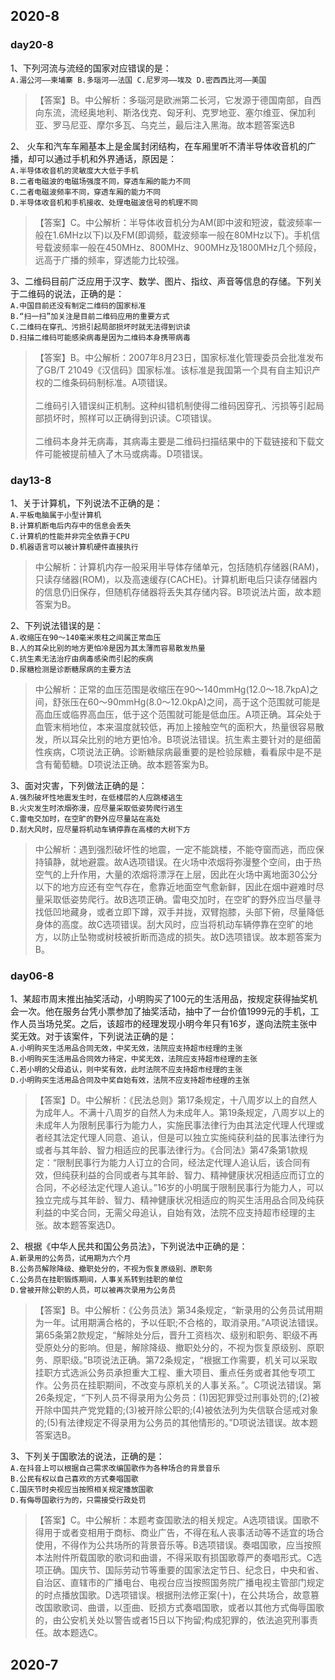 <!--常识判断-->
<side-bar :arrObj="['day20-8', 'day13-8', 'day06-8']"></side-bar>

## 2020-8

### day20-8

1、下列河流与流经的国家对应错误的是：<br>
`A.湄公河——柬埔寨 B.多瑙河——法国 C.尼罗河——埃及 D.密西西比河——美国`

>【答案】B。中公解析：多瑙河是欧洲第二长河，它发源于德国南部，自西向东流，流经奥地利、斯洛伐克、匈牙利、克罗地亚、塞尔维亚、保加利亚、罗马尼亚、摩尔多瓦、乌克兰，最后注入黑海。故本题答案选B

2、 火车和汽车车厢基本上是金属封闭结构，在车厢里听不清半导体收音机的广播，却可以通过手机和外界通话，原因是：<br>
`A.半导体收音机的灵敏度大大低于手机`<br>
`B.二者电磁波的电磁场强度不同，穿透车厢的能力不同`<br>
`C.二者电磁波频率不同，穿透车厢的能力不同`<br>
`D.半导体收音机和手机接收、处理电磁波信号的机理不同`

>【答案】C。中公解析：半导体收音机分为AM(即中波和短波，载波频率一般在1.6MHz以下)以及FM(即调频，载波频率一般在80MHz以下)。手机信号载波频率一般在450MHz、800MHz、900MHz及1800MHz几个频段，远高于广播的频率，穿透能力比较强。

3、二维码目前广泛应用于汉字、数学、图片、指纹、声音等信息的存储。下列关于二维码的说法，正确的是：<br>
`A.中国目前还没有制定二维码的国家标准`<br>
`B.“扫一扫”加关注是目前二维码应用的重要方式`<br>
`C.二维码在穿孔、污损引起局部损坏时就无法得到识读`<br>
`D.扫描二维码可能感染病毒是因为二维码本身携带病毒`

>【答案】B。中公解析：2007年8月23日，国家标准化管理委员会批准发布了GB/T 21049《汉信码》国家标准。该标准是我国第一个具有自主知识产权的二维条码码制标准。A项错误。<br><br>二维码引入错误纠正机制。这种纠错机制使得二维码因穿孔、污损等引起局部损坏时，照样可以正确得到识读。C项错误。<br><br>二维码本身并无病毒，其病毒主要是二维码扫描结果中的下载链接和下载文件可能被提前植入了木马或病毒。D项错误。

### day13-8

1、关于计算机，下列说法不正确的是：<br>
`A.平板电脑属于小型计算机`<br>
`B.计算机断电后内存中的信息会丢失`<br>
`C.计算机的性能并非完全依靠于CPU`<br>
`D.机器语言可以被计算机硬件直接执行`
>中公解析：计算机内存一般采用半导体存储单元，包括随机存储器(RAM)，只读存储器(ROM)，以及高速缓存(CACHE)。计算机断电后只读存储器内的信息仍旧保存，但随机存储器将丢失其存储内容。B项说法片面，故本题答案为B。

2、下列说法错误的是：<br>
`A.收缩压在90～140毫米汞柱之间属正常血压`<br>
`B.人的耳朵比别的地方更怕冷是因为其太薄而容易散发热量`<br>
`C.抗生素无法治疗由病毒感染而引起的疾病`<br>
`D.尿糖检测是诊断糖尿病的主要方法`
>中公解析：正常的血压范围是收缩压在90～140mmHg(12.0～18.7kpA)之间，舒张压在60～90mmHg(8.0～12.0kpA)之间，高于这个范围就可能是高血压或临界高血压，低于这个范围就可能是低血压。A项正确。耳朵处于血管末梢地位，本来温度就较低，再加上接触空气的面积大，热量很容易散发，所以耳朵比别的地方更怕冷。B项说法错误。抗生素主要针对的是细菌性疾病，C项说法正确。诊断糖尿病最重要的是检验尿糖，看看尿中是不是含有葡萄糖。D项说法正确。故本题答案为B。

3、面对灾害，下列做法正确的是：<br>
`A.强烈破坏性地震发生时，在低楼层的人应跳楼逃生`<br>
`B.火灾发生时浓烟弥漫，应尽量采取低姿势爬行逃生`<br>
`C.雷电交加时，在空旷的野外应尽量站在高处`<br>
`D.刮大风时，应尽量将机动车辆停靠在高楼的大树下方`
>中公解析：遇到强烈破坏性的地震，一定不能跳楼，不能夺窗而逃，而应保持镇静，就地避震。故A选项错误。在火场中浓烟将弥漫整个空间，由于热空气的上升作用，大量的浓烟将漂浮在上层，因此在火场中离地面30公分以下的地方应还有空气存在，愈靠近地面空气愈新鲜，因此在烟中避难时尽量采取低姿势爬行。故B选项正确。雷电交加时，在空旷的野外应当尽量寻找低凹地藏身，或者立即下蹲，双手并拢，双臂抱膝，头部下俯，尽量降低身体的高度。故C选项错误。刮大风时，应当将机动车辆停靠在空旷的地方，以防止坠物或树枝被折断而造成的损失。故D选项错误。故本题答案为B。

### day06-8

1、某超市周末推出抽奖活动，小明购买了100元的生活用品，按规定获得抽奖机会一次。他在服务台凭小票参加了抽奖活动，抽中了一台价值1999元的手机，工作人员当场兑奖。之后，该超市的经理发现小明今年只有16岁，遂向法院主张中奖无效。对于该案件，下列说法正确的是：<br>
`A.小明购买生活用品合同无效，中奖无效，法院应支持超市经理的主张`<br>
`B.小明购买生活用品合同效力待定，中奖无效，法院应支持超市经理的主张`<br>
`C.若小明的父母追认，则中奖有效，此时法院不应支持超市经理的主张`<br>
`D.小明购买生活用品合同及中奖自始有效，法院不应支持超市经理的主张`
>【答案】D。中公解析：《民法总则》第17条规定，十八周岁以上的自然人为成年人。不满十八周岁的自然人为未成年人。第19条规定，八周岁以上的未成年人为限制民事行为能力人，实施民事法律行为由其法定代理人代理或者经其法定代理人同意、追认，但是可以独立实施纯获利益的民事法律行为或者与其年龄、智力相适应的民事法律行为。《合同法》第47条第1款规定：“限制民事行为能力人订立的合同，经法定代理人追认后，该合同有效，但纯获利益的合同或者与其年龄、智力、精神健康状况相适应而订立的合同，不必经法定代理人追认。”16岁的小明属于限制民事行为能力人，可以独立完成与其年龄、智力、精神健康状况相适应的购买生活用品合同及纯获利益的中奖合同，无需父母追认，自始有效，法院不应支持超市经理的主张。故本题答案选D。

2、根据《中华人民共和国公务员法》，下列说法中正确的是：<br>
`A.新录用的公务员，试用期为六个月`<br>
`B.公务员解除降级、撤职处分的，不视为恢复原级别、原职务`<br>
`C.公务员在挂职锻炼期间，人事关系转到挂职的单位`<br>
`D.曾被开除公职的人员，可以被再次录用为公务员`
>【答案】B。中公解析：《公务员法》第34条规定，“新录用的公务员试用期为一年。试用期满合格的，予以任职;不合格的，取消录用。”A项说法错误。第65条第2款规定，“解除处分后，晋升工资档次、级别和职务、职级不再受原处分的影响。但是，解除降级、撤职处分的，不视为恢复原级别、原职务、原职级。”B项说法正确。第72条规定，“根据工作需要，机关可以采取挂职方式选派公务员承担重大工程、重大项目、重点任务或者其他专项工作。公务员在挂职期间，不改变与原机关的人事关系。”。C项说法错误。第26条规定，“下列人员不得录用为公务员：(1)因犯罪受过刑事处罚的;(2)被开除中国共产党党籍的;(3)被开除公职的;(4)被依法列为失信联合惩戒对象的;(5)有法律规定不得录用为公务员的其他情形的。”D项说法错误。故本题答案选B。

3、下列关于国歌法的说法，正确的是：<br>
`A.在抖音上可以根据自己需求改编国歌作为各种场合的背景音乐`<br>
`B.公民有权以自己喜欢的方式奏唱国歌`<br>
`C.国庆节时央视应当按照相关规定播放国歌`<br>
`D.有侮辱国歌行为的，只需接受行政处罚`
>【答案】C。中公解析：本题考查国歌法的相关规定。A选项错误。国歌不得用于或者变相用于商标、商业广告，不得在私人丧事活动等不适宜的场合使用，不得作为公共场所的背景音乐等。B选项错误。奏唱国歌，应当按照本法附件所载国歌的歌词和曲谱，不得采取有损国歌尊严的奏唱形式。C选项正确。国庆节、国际劳动节等重要的国家法定节日、纪念日，中央和省、自治区、直辖市的广播电台、电视台应当按照国务院广播电视主管部门规定的时点播放国歌。D选项错误。根据刑法修正案(十)，在公共场合，故意篡改国歌歌词、曲谱，以歪曲、贬损方式奏唱国歌，或者以其他方式侮辱国歌的，由公安机关处以警告或者15日以下拘留;构成犯罪的，依法追究刑事责任。故本题选C。

## 2020-7

